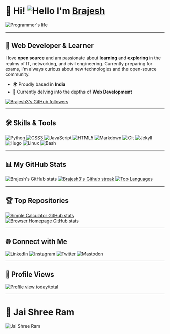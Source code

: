 # 🚀 Hi! ![Hello](https://user-images.githubusercontent.com/18350557/176309783-0785949b-9127-417c-8b55-ab5a4333674e.gif) I'm [Brajesh](https://github.com/Brajesh3) 

![Programmer's life](https://i.giphy.com/f3iwJFOVOwuy7K6FFw.webp)

---

## 🌟 Web Developer & Learner
I love **open source** and am passionate about **learning** and **exploring** in the realms of IT, networking, and civil engineering. Currently preparing for exams, I'm always curious about new technologies and the open-source community.

* 🌍 Proudly based in **India**
* 🧠 Currently delving into the depths of **Web Development**

<a href="https://www.github.com/Brajesh3" target="_blank" rel="noreferrer">
  <img src="https://img.shields.io/github/followers/Brajesh3?logo=github&style=for-the-badge&color=cba6f7&labelColor=1e1e2e" alt="Brajesh3's GitHub followers" />
</a>

---

## 🛠️ Skills & Tools
![Python](https://img.shields.io/static/v1?style=for-the-badge&message=Python&color=cba6f7&logo=Python&logoColor=1e1e2e&label=)
![CSS3](https://img.shields.io/static/v1?style=for-the-badge&message=CSS3&color=94e2d5&logo=CSS3&logoColor=1e1e2e&label=)
![JavaScript](https://img.shields.io/static/v1?style=for-the-badge&message=JavaScript&color=f5c2e7&logo=javascript&logoColor=1e1e2e&label=)
![HTML5](https://img.shields.io/static/v1?style=for-the-badge&message=HTML5&color=f38ba8&logo=HTML5&logoColor=1e1e2e&label=)
![Markdown](https://img.shields.io/static/v1?style=for-the-badge&message=Markdown&color=cdd6f4&logo=Markdown&logoColor=1e1e2e&label=)
![Git](https://img.shields.io/static/v1?style=for-the-badge&message=Git&color=eba0ac&logo=Git&logoColor=1e1e2e&label=)
![Jekyll](https://img.shields.io/static/v1?style=for-the-badge&message=Jekyll&color=cba6f7&logo=Jekyll&logoColor=1e1e2e&label=)
![Hugo](https://img.shields.io/static/v1?style=for-the-badge&message=Hugo&color=94e2d5&logo=Hugo&logoColor=1e1e2e&label=)
![Linux](https://img.shields.io/static/v1?style=for-the-badge&message=Linux&color=a6e3a1&logo=Linux&logoColor=1e1e2e&label=)
![Bash](https://img.shields.io/static/v1?style=for-the-badge&message=Bash&color=f9e2af&logo=GNU+Bash&logoColor=1e1e2e&label=)

---

## 📊 My GitHub Stats
![Brajesh's GitHub stats](https://github-readme-stats.vercel.app/api?username=brajesh3&show_icons=true&theme=catppuccin_mocha&show=reviews,discussions_started,discussions_answered,prs_merged,prs_merged_percentage)
<a href="https://www.github.com/Brajesh3">
  <img src="https://github-readme-streak-stats.herokuapp.com/?user=brajesh3&theme=catppuccin_mocha&hide_border=true" alt="Brajesh3's Github streak" />
</a>
<a href="https://github.com/Brajesh3" align="left">
  <img src="https://github-readme-stats.vercel.app/api/top-langs/?username=Brajesh3&langs_count=10&theme=catppuccin_mocha&hide_border=true&locale=en&custom_title=Top%20Languages" alt="Top Languages" />
</a>

---

## 🏆 Top Repositories
<div class="image-container">
  <a href="https://github.com/Brajesh3/Simple_Calculator">
    <img src="https://github-readme-stats.vercel.app/api/pin/?username=Brajesh3&repo=Simple_Calculator&theme=catppuccin_mocha&hide_border=true&locale=en" alt="Simple Calculator GitHub stats" />
  </a>
</div>
<div class="image-container">
  <a href="https://github.com/Brajesh3/Browser_homepage">
    <img src="https://github-readme-stats.vercel.app/api/pin/?username=Brajesh3&repo=Browser_homepage&theme=catppuccin_mocha&hide_border=true&locale=en" alt="Browser Homepage GitHub stats" />
  </a>
</div>

---

## 🌐 Connect with Me
[![LinkedIn](https://img.shields.io/badge/LinkedIn-Connect-cba6f7?style=for-the-badge&logo=linkedin&logoColor=1e1e2e)](https://www.linkedin.com/in/brajesh-kumar-056b75277)
[![Instagram](https://img.shields.io/badge/Instagram-Follow-f5c2e7?style=for-the-badge&logo=instagram&logoColor=1e1e2e)](https://www.instagram.com/brajesh_kr3)
[![Twitter](https://img.shields.io/badge/Twitter-Follow-a6e3a1?style=for-the-badge&logo=twitter&logoColor=1e1e2e)](https://www.twitter.com/Brajesh_kr3)
[![Mastodon](https://img.shields.io/badge/Mastodon-Follow-94e2d5?style=for-the-badge&logo=mastodon&logoColor=1e1e2e)](https://mastodon.social/@Looter_)

---

## 👀 Profile Views
[![Profile view today/total](https://hits.seeyoufarm.com/api/count/incr/badge.svg?url=https%3A%2F%2Fgithub.com%2Fbrajesh3%2Fbrajesh3&count_bg=%23cba6f7&title_bg=%231e1e2e&title=Profile%20views%20today%2Ftotal&edge_flat=false)](https://github.com/brajesh3)

---

# 🚩 Jai Shree Ram
![Jai Shree Ram](https://i.giphy.com/0nl1a9rt1Ep2dIbQJD.webp)

